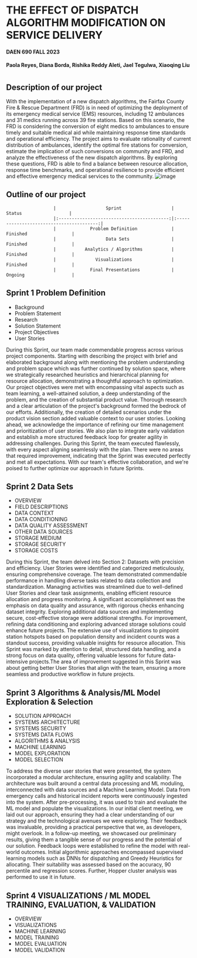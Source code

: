 # THE EFFECT OF DISPATCH ALGORITHM MODIFICATION ON SERVICE DELIVERY
#### DAEN 690 FALL 2023
#### Paola Reyes, Diana Borda, Rishika Reddy Aleti, Jael Tegulwa, Xiaoqing Liu
#
## Description of our project
With the implementation of a new dispatch algorithms, the Fairfax County Fire & Rescue Department (FRD) is in need of optimizing the deployment of its emergency medical service (EMS) resources, including 12 ambulances and 31 medics running across 39 fire stations. Based on this scenario, the FRD is considering the conversion of eight medics to ambulances to ensure timely and suitable medical aid while maintaining response time standards and operational efficiency. The project aims to evaluate rationality of current distribution of ambulances, identify the optimal fire stations for conversion, estimate the implication of such conversions on community and FRD, and analyze the effectiveness of the new dispatch algorithms. By exploring these questions, FRD is able to find a balance between resource allocation, response time benchmarks, and operational resilience to provide efficient and effective emergency medical services to the community.
![image](https://github.com/Xiaoqing15/DAEN-690-W_Insights/assets/137991044/bafe0234-2d6c-4bf5-906d-69aae66ee156)    
 ## Outline of our project
                      |                   Sprint                   |                  Status                  |         
                      |:------------------------------------------:|:----------------------------------------:|
                      |             Problem Definition             |                 Finished                 |
                      |                   Data Sets                |                 Finished                 |
                      |           Analytics / Algorithms           |                 Finished                 |        
                      |               Visualizations               |                 Finished                 |
                      |             Final Presentations            |                 Ongoing                  |

## Sprint 1 Problem Definition
* Background
* Problem Statement
* Research
* Solution Statement
* Project Objectives
* User Stories
  
During this Sprint, our team made commendable progress across various project components. Starting with describing the project with brief and elaborated background along with mentioning the problem understanding and problem space which was further continued by solution space, where we strategically researched heuristics and hierarchical planning for resource allocation, demonstrating a thoughtful approach to optimization. Our project objectives were met with encompassing vital aspects such as team learning, a well-attained solution, a deep understanding of the problem, and the creation of substantial product value. Thorough research and a clear articulation of the project's background formed the bedrock of our efforts. Additionally, the creation of detailed scenarios under the product vision section added valuable context to our user stories. Looking ahead, we acknowledge the importance of refining our time management and prioritization of user stories. We also plan to integrate early validation and establish a more structured feedback loop for greater agility in addressing challenges. During this Sprint, the team executed flawlessly, with every aspect aligning seamlessly with the plan. There were no areas that required improvement, indicating that the Sprint was executed perfectly and met all expectations. With our team's effective collaboration, and we're poised to further optimize our approach in future Sprints. 
## Sprint 2 Data Sets
*	OVERVIEW	
*	FIELD DESCRIPTIONS	
*	DATA CONTEXT	
*	DATA CONDITIONING	
*	DATA QUALITY ASSESSMENT
*	OTHER DATA SOURCES	
*	STORAGE MEDIUM	
*	STORAGE SECURITY	
*	STORAGE COSTS

During this Sprint, the team delved into Section 2: Datasets with precision and efficiency. User Stories were identified and categorized meticulously, ensuring comprehensive coverage. The team demonstrated commendable performance in handling diverse tasks related to data collection and standardization. Managing activities was streamlined due to well-defined User Stories and clear task assignments, enabling efficient resource allocation and progress monitoring. A significant accomplishment was the emphasis on data quality and assurance, with rigorous checks enhancing dataset integrity. Exploring additional data sources and implementing secure, cost-effective storage were additional strengths. For improvement, refining data conditioning and exploring advanced storage solutions could enhance future projects. The extensive use of visualizations to pinpoint station hotspots based on population density and incident counts was a standout success, providing valuable insights for resource allocation. This Sprint was marked by attention to detail, structured data handling, and a strong focus on data quality, offering valuable lessons for future data-intensive projects.The area of improvement suggested in this Sprint was about getting better User Stories that align with the team, ensuring a more seamless and productive workflow in future projects.

   ## Sprint 3 Algorithms & Analysis/ML Model Exploration & Selection
*	SOLUTION APPROACH	
* SYSTEMS ARCHITECTURE	
*	SYSTEMS SECURITY	
*	SYSTEMS DATA FLOWS	
*	ALGORITHMS & ANALYSIS	
* MACHINE LEARNING	
*	MODEL EXPLORATION
*	MODEL SELECTION

To address the diverse user stories that were presented, the system incorporated a modular architecture, ensuring agility and scalability. The architecture was built around a central data processing and ML moduling, interconnected with data sources and a Machine Learning Model. Data from emergency calls and historical incident reports were continuously ingested into the system. After pre-processing, it was used to train and evaluate the ML model and populate the visualizations. In our initial client meeting, we laid out our approach, ensuring they had a clear understanding of our strategy and the technological avenues we were exploring. Their feedback was invaluable, providing a practical perspective that we, as developers, might overlook. In a follow-up meeting, we showcased our preliminary results, giving them a tangible sense of our progress and the potential of our solution. Feedback loops were established to refine the model with real-world outcomes. Initial algorithmic approaches encompassed supervised learning models such as DNNs for dispatching and Greedy Heuristics for allocating. Their suitability was assessed based on the accuracy, 90 percentile and regression scores. Further, Hopper cluster analysis was performed to use it in future. 

  ## Sprint 4 VISUALIZATIONS / ML MODEL TRAINING, EVALUATION, & VALIDATION	
* OVERVIEW	
*	VISUALIZATIONS	
*	MACHINE LEARNING	
*	MODEL TRAINING	
*	MODEL EVALUATION	
*	MODEL VALIDATION	

